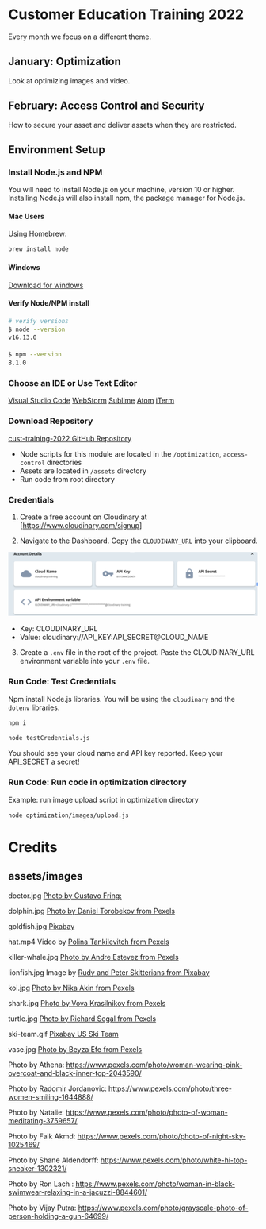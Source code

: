 # Customer Education Training 2022

Every month we focus on a different theme.

## January: Optimization

Look at optimizing images and video.

## February: Access Control and Security

How to secure your asset and deliver assets when they are restricted.

## Environment Setup

### Install Node.js and NPM
You will need to install Node.js on your machine, version 10 or higher.
 Installing Node.js will also install npm, the package manager for Node.js.

#### Mac Users
Using Homebrew:

```bash
brew install node
```

#### Windows
[Download for windows](https://nodejs.org/en/download/)

#### Verify Node/NPM install

```bash
# verify versions
$ node --version
v16.13.0

$ npm --version
8.1.0
```

### Choose an IDE or Use Text Editor

[Visual Studio Code](https://code.visualstudio.com/download)
[WebStorm](https://www.jetbrains.com/webstorm/)
[Sublime](https://www.sublimetext.com/)
[Atom](https://atom.io/)
[iTerm](https://iterm2.com/)

### Download Repository

[cust-training-2022 GitHub Repository](https://github.com/cloudinary-training/cust-training-2022)

- Node scripts for this module are located in the  `/optimization`, `access-control` directories
- Assets are located in `/assets` directory
- Run code from root directory 

### Credentials

1. Create a free account on Cloudinary at [https://www.cloudinary.com/signup]

2. Navigate to the Dashboard. Copy the `CLOUDINARY_URL` into your clipboard.

![Dashboard](./assets/env_variable.png)

- Key: CLOUDINARY_URL
- Value: cloudinary://API_KEY:API_SECRET@CLOUD_NAME


3. Create a `.env` file in the root of the project. Paste the CLOUDINARY_URL environment variable into your `.env` file.

### Run Code: Test Credentials

Npm install Node.js libraries. You will be using the `cloudinary` and the `dotenv` libraries.

```bash
npm i
```

```bash
node testCredentials.js
```
You should see your cloud name and API key reported.  Keep your API_SECRET a secret!

### Run Code: Run code in optimization directory
Example: run image upload script in optimization directory

```bash
node optimization/images/upload.js
```



# Credits 

## assets/images  


doctor.jpg [Photo by Gustavo Fring:](https://www.pexels.com/photo/crop-doctor-in-medical-uniform-with-stethoscope-standing-in-clinic-corridor-4173251/)

dolphin.jpg [Photo by Daniel Torobekov from Pexels](https://www.pexels.com/photo/lonely-dolphin-in-blue-water-4886378/)

goldfish.jpg [Pixabay](https://pixabay.com/photos/goldfish-carp-fish-1900832/)  

hat.mp4 Video by [Polina Tankilevitch from Pexels](https://www.pexels.com/video/woman-fitting-clothes-in-front-of-a-mirror-5585950/)
 
killer-whale.jpg  [Photo by Andre Estevez from Pexels](https://www.pexels.com/photo/grayscale-photo-of-body-of-water-3309865/)  

lionfish.jpg Image by [Rudy and Peter Skitterians from Pixabay](https://pixabay.com/users/skitterphoto-324082)

koi.jpg  [Photo by Nika Akin from Pexels](https://pixabay.com/photos/koi-fish-minimal-minimalistic-in-4543131/)

shark.jpg  [Photo by Vova Krasilnikov from Pexels](https://www.pexels.com/photo/big-shark-underwater-2747248/)

turtle.jpg [Photo by Richard Segal from Pexels](https://www.pexels.com/photo/black-and-white-turtle-1618606/)

ski-team.gif [Pixabay US Ski Team](https://media.giphy.com/media/CC3HbQ6poN4XVLqzqT/giphy.gif)  
 
vase.jpg [Photo by Beyza Efe from Pexels](https://www.pexels.com/photo/clay-vase-with-bunch-of-wheat-8549835/)  
 
Photo by Athena: https://www.pexels.com/photo/woman-wearing-pink-overcoat-and-black-inner-top-2043590/  

Photo by Radomir Jordanovic: https://www.pexels.com/photo/three-women-smiling-1644888/    

Photo by Natalie: https://www.pexels.com/photo/photo-of-woman-meditating-3759657/ 

Photo by Faik  Akmd: https://www.pexels.com/photo/photo-of-night-sky-1025469/  

Photo by Shane Aldendorff: https://www.pexels.com/photo/white-hi-top-sneaker-1302321/
  
Photo by Ron Lach : https://www.pexels.com/photo/woman-in-black-swimwear-relaxing-in-a-jacuzzi-8844601/  

Photo by Vijay Putra: https://www.pexels.com/photo/grayscale-photo-of-person-holding-a-gun-64699/

 
 
